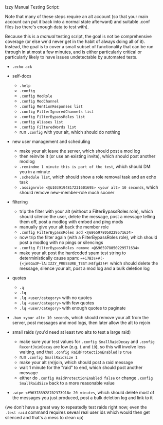 Izzy Manual Testing Script:

Note that many of these steps require an alt account (so that your main account can put it back into a normal state afterward) and suitable .conf files (so there's enough data to test with).

Because this is a *manual* testing script, the goal is not be comprehensive coverage (or else we'd never get in the habit of always doing all of it). Instead, the goal is to cover a small subset of functionality that can be run through in at most a few minutes, and is either particularly critical or particularly likely to have issues undetectable by automated tests.

- `.echo ack`

- self-docs
  - `.help`
  - `.config`
  - `.config ModRole`
  - `.config ModChannel`
  - `.config MentionResponses list`
  - `.config FilterIgnoredChannels list`
  - `.config FilterBypassRoles list`
  - `.config Aliases list`
  - `.config FilteredWords list`
  - run `.config` with your alt, which should do nothing

- new user management and scheduling
  - make your alt leave the server, which should post a mod log
  - then reinvite it (or use an existing invite), which should post another modlog
  - `.remindme 1 minute this is part of the test`, which should DM you in a minute
  - `.schedule list`, which should show a role removal task and an echo task
  - `.assignrole <@&1039194817231601695> <your alt> 10 seconds`, which should remove new-member-role much sooner

- filtering
  - trip the filter with your alt (without a FilterBypassRoles role), which should silence the user, delete the message, post a message telling them off, post a modlog with embed and ping mods
  - manually give your alt back the member role
  - `.config FilterBypassRoles add <@&965978050229571634>`
  - now trip the filter again (with a FilterBypassRoles role), which should post a modlog with no pings or silencings
  - `.config FilterBypassRoles remove <@&965978050229571634>`
  - make your alt post the hardcoded spam test string to deterministically cause spam: `=+i7B3s+#(-{×jn6Ga3F~lA:IZZY_PRESSURE_TEST:H4fgd3!#!` which should delete the message, silence your alt, post a mod log and a bulk deletion log

- quotes
  - `.q`
  - `.lq`
  - `.lq <user/category>` with no quotes
  - `.lq <user/category>` with few quotes
  - `.lq <user/category>` with enough quotes to paginate

- `.ban <your alt> 10 seconds`, which should remove your alt from the server, post messages and mod logs, then later allow the alt to rejoin

- small raids (you'd need at least two alts to test a large raid)
	- make sure your test values for `.config SmallRaidDecay` and `.config RecentJoinDecay` are low (e.g. `1` and `10`), so this will involve less waiting, and that `.config RaidProtectionEnabled` is `true`
	- run `.config SmallRaidSize 1`
	- make your alt (re)join, which should post a raid message
	- wait 1 minute for the "raid" to end, which should post another message
	- either do `.config RaidProtectionEnabled false` or change `.config SmallRaidSize` back to a more reasonable value

- `.wipe <#963788928702373918> 20 minutes`, which should delete most of the messages you just produced, post a bulk deletion log and link to it

(we don't have a great way to repeatedly test raids right now; even the `.test raid` command requires seveal real user ids which would then get silenced and that's a mess to clean up)
